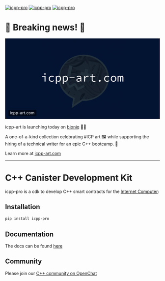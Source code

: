 [![icpp-pro](https://github.com/icppWorld/icpp-pro/actions/workflows/cicd-ubuntu.yml/badge.svg)](https://github.com/icppWorld/icpp-pro/actions/workflows/cicd-ubuntu.yml)
[![icpp-pro](https://github.com/icppWorld/icpp-pro/actions/workflows/cicd-mac.yml/badge.svg)](https://github.com/icppWorld/icpp-pro/actions/workflows/cicd-mac.yml)
[![icpp-pro](https://github.com/icppWorld/icpp-pro/actions/workflows/cicd-windows.yml/badge.svg)](https://github.com/icppWorld/icpp-pro/actions/workflows/cicd-windows.yml)

# 🚨 Breaking news! 🚨

[![icpp-art Banner](./images/icpp-art-banner.png)](https://icpp-art.com/)

icpp-art is launching today on [bioniq](https://bioniq.io/launch/icpp-art) 🎨✨

A one-of-a-kind collection celebrating #ICP art 🖼️ while supporting the hiring of a technical writer for an epic C++ bootcamp. 🚀

Learn more at [icpp-art.com](https://icpp-art.com/)

--- 

# C++ Canister Development Kit

icpp-pro is a cdk to develop C++ smart contracts for the  [Internet Computer](https://internetcomputer.org/):

## Installation

```bash
pip install icpp-pro
```

## Documentation

The docs can be found [here](https://docs.icpp.world)

## Community

Please join our [C++ community on OpenChat](https://oc.app/community/cklkv-3aaaa-aaaar-ar7uq-cai/?ref=6e3y2-4yaaa-aaaaf-araya-cai)


